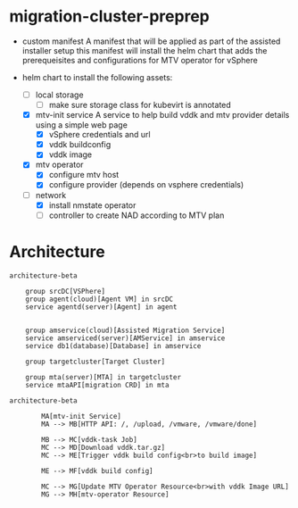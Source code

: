 # migration-cluster-preprep

- custom manifest
A manifest that will be applied as part of the assisted installer setup
this manifest will install the helm chart that adds the prerequeisites and configurations for MTV operator for vSphere 

- helm chart to install the following assets:
  - [ ] local storage
    - [ ] make sure storage class for kubevirt is annotated
  - [x] mtv-init service
        A service to help build vddk and mtv provider details using a simple web page
    - [x] vSphere credentials and url 
    - [x] vddk buildconfig
    - [x] vddk image

  - [x] mtv operator
      - [x] configure mtv host
      - [x] configure provider (depends on vsphere credentials)
 
  - [ ] network
    - [x] install nmstate operator
    - [ ] controller to create NAD according to MTV plan  

# Architecture

```mermaid
architecture-beta

    group srcDC[VSPhere]
    group agent(cloud)[Agent VM] in srcDC
    service agentd(server)[Agent] in agent
    

    group amservice(cloud)[Assisted Migration Service]
    service amserviced(server)[AMService] in amservice
    service db1(database)[Database] in amservice

    group targetcluster[Target Cluster]

    group mta(server)[MTA] in targetcluster
    service mtaAPI[migration CRD] in mta
```


```mermaid
architecture-beta

        MA[mtv-init Service] 
        MA --> MB[HTTP API: /, /upload, /vmware, /vmware/done]
        
        MB --> MC[vddk-task Job]
        MC --> MD[Download vddk.tar.gz]
        MC --> ME[Trigger vddk build config<br>to build image]

        ME --> MF[vddk build config]

        MC --> MG[Update MTV Operator Resource<br>with vddk Image URL]
        MG --> MH[mtv-operator Resource]
```
